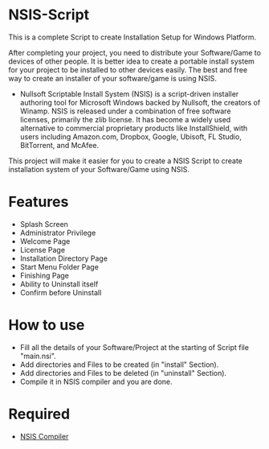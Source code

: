 # NSIS-Script
This is a complete Script to create Installation Setup for Windows Platform.

After completing your project, you need to distribute your Software/Game to devices of other people. It is better idea to create a portable install system for your project to be installed to other devices easily.
The best and free way to create an installer of your software/game is using NSIS.

* Nullsoft Scriptable Install System (NSIS) is a script-driven installer authoring tool for Microsoft Windows backed by Nullsoft, the creators of Winamp. NSIS is released under a combination of free software licenses, primarily the zlib license. It has become a widely used alternative to commercial proprietary products like InstallShield, with users including Amazon.com, Dropbox, Google, Ubisoft, FL Studio, BitTorrent, and McAfee.

This project will make it easier for you to create a NSIS Script to create installation system of your Software/Game using NSIS.

# Features
* Splash Screen
* Administrator Privilege
* Welcome Page
* License Page
* Installation Directory Page
* Start Menu Folder Page
* Finishing Page
* Ability to Uninstall itself
* Confirm before Uninstall

# How to use
* Fill all the details of your Software/Project at the starting of Script file "main.nsi".
* Add directories and Files to be created (in "install" Section).
* Add directories and Files to be deleted (in "uninstall" Section).
* Compile it in NSIS compiler and you are done.

# Required
* [NSIS Compiler](https://nsis.sourceforge.io/Download)
